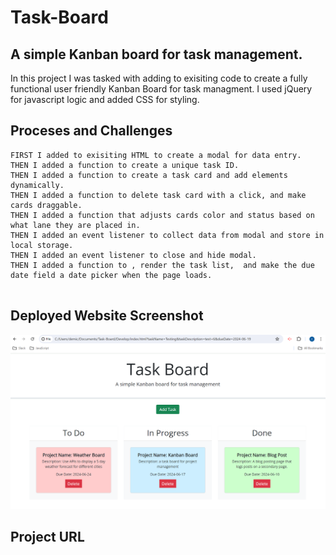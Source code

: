 # Task-Board

## A simple Kanban board for task management.
In this project I was tasked with adding to exisiting code to create a fully functional user friendly Kanban Board for task managment. I used jQuery for javascript logic and added CSS for styling. 
## Proceses and Challenges 

```
FIRST I added to exisiting HTML to create a modal for data entry.
THEN I added a function to create a unique task ID.
THEN I added a function to create a task card and add elements dynamically.
THEN I added a function to delete task card with a click, and make cards draggable.
THEN I added a function that adjusts cards color and status based on what lane they are placed in.
THEN I added an event listener to collect data from modal and store in local storage.
THEN I added an event listener to close and hide modal.
THEN I added a function to , render the task list,  and make the due date field a date picker when the page loads.


```
## Deployed Website Screenshot

![Deployed Website](assets/Kanban-Board.png)


## Project URL

